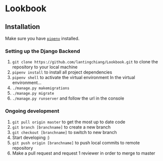 # Lookbook

## Installation
Make sure you have [`pipenv`](https://docs.pipenv.org/en/latest/) installed.

### Setting up the Django Backend
1. `git clone https://github.com/lantingchiang/Lookbook.git` to clone the repository to your local machine
2. `pipenv install` to install all project dependencies
3. `pipenv shell` to activate the virtual environment
In the virtual environment...
4. `./manage.py makemigrations`
5. `./manage.py migrate`
6. `./manage.py runserver` and follow the url in the console

### Ongoing development
1. `git pull origin master` to get the most up to date code
2. `git branch [branchname]` to create a new branch
3. `git checkout [branchname]` to switch to new branch
4. Start developing :)
5. `git push origin [branchname]` to push local commits to remote repository
6. Make a pull request and request 1 reviewer in order to merge to master
